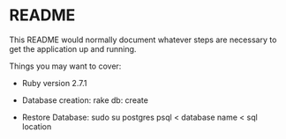 # README

This README would normally document whatever steps are necessary to get the
application up and running.

Things you may want to cover:

* Ruby version 2.7.1

* Database creation: rake db: create

* Restore Database:
  sudo su postgres
   psql < database name < sql location